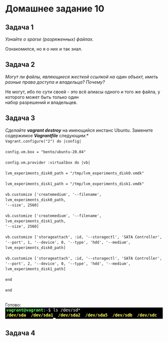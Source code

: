 Домашнее задание 10
===================

Задача 1
--------

*Узнайте о sparse (разряженных) файлах.*  
  
Ознакомился, но я о них и так знал.

Задача 2
--------

*Могут ли файлы, являющиеся жесткой ссылкой на один объект, иметь разные права доступа и владельца? Почему?*  
  
Не могут, ибо по сути своей - это всё алиасы одного и того же файла, у которого может быть только один  
набор разрешений и владельцев.

Задача 3
--------

*Сделайте* ***vagrant destroy*** на имеющийся инстанс Ubuntu. Замените содержимое ***Vagrantfile*** следующим:*
<code>
    Vagrant.configure("2") do |config|  
      config.vm.box = "bento/ubuntu-20.04"  
      config.vm.provider :virtualbox do |vb|  
        lvm_experiments_disk0_path = "/tmp/lvm_experiments_disk0.vmdk"  
        lvm_experiments_disk1_path = "/tmp/lvm_experiments_disk1.vmdk"  
        vb.customize ['createmedium', '--filename', lvm_experiments_disk0_path, '--size', 2560]  
        vb.customize ['createmedium', '--filename', lvm_experiments_disk1_path, '--size', 2560]  
        vb.customize ['storageattach', :id, '--storagectl', 'SATA Controller', '--port', 1, '--device', 0, '--type', 'hdd', '--medium', lvm_experiments_disk0_path]  
        vb.customize ['storageattach', :id, '--storagectl', 'SATA Controller', '--port', 2, '--device', 0, '--type', 'hdd', '--medium', lvm_experiments_disk1_path]  
      end  
    end  
</code>

Готово:
![Диски в вагранте](/dz10/pic/dz10_3.png)

Задача 4
--------

